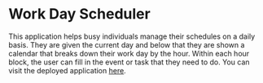 # Work Day Scheduler

This application helps busy individuals manage their schedules on a daily basis. They are given the current day and below that they are shown a calendar that breaks down their work day by the hour. Within each hour block, the user can fill in the event or task that they need to do. You can visit the deployed application [here](https://squidbeaks.github.io/work-day-scheduler/).
 
